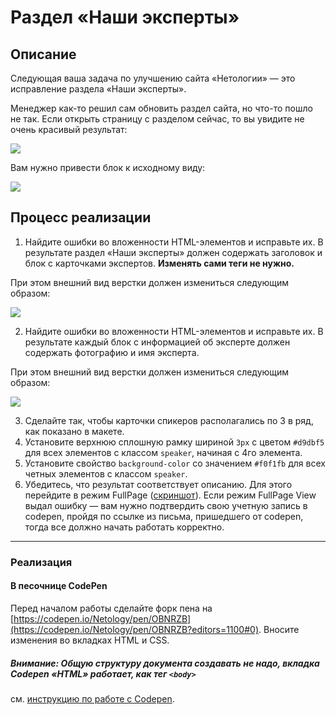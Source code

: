 # Раздел «Наши эксперты»

## Описание

Следующая ваша задача по улучшению сайта «Нетологии» &mdash; это исправление раздела «Наши эксперты».

Менеджер как-то решил сам обновить раздел сайта, но что-то пошло не так.
Если открыть страницу с разделом сейчас, то вы увидите не очень красивый результат:

![](https://netology-code.github.io/html-2-homeworks/sources/2-2/experts-before.jpg)

Вам нужно привести блок к исходному виду:

![](https://netology-code.github.io/html-2-homeworks/sources/2-2/experts-after.jpg)

## Процесс реализации

1. Найдите ошибки во вложенности HTML-элементов и исправьте их. В результате раздел «Наши эксперты» должен содержать заголовок и блок с карточками экспертов. **Изменять сами теги не нужно.**

При этом внешний вид верстки должен измениться следующим образом:

![](https://netology-code.github.io/html-2-homeworks/sources/2-2/experts-stage0.jpg)

2. Найдите ошибки во вложенности HTML-элементов и исправьте их. В результате каждый блок с информацией об эксперте должен содержать фотографию и имя эксперта.

При этом внешний вид верстки должен измениться следующим образом:

![](https://netology-code.github.io/html-2-homeworks/sources/2-2/experts-stage1.jpg)

3. Сделайте так, чтобы карточки спикеров располагались по 3 в ряд, как показано в макете.
4. Установите верхнюю сплошную рамку шириной `3px` с цветом `#d9dbf5` для всех элементов с классом `speaker`, начиная с 4го элемента.
5. Установите свойство `background-color` со значением `#f0f1fb` для всех четных элементов с классом `speaker`.
6. Убедитесь, что результат соответствует описанию. Для этого перейдите в режим FullPage ([скриншот](/sources/screen.md)). Если режим FullPage View выдал ошибку — вам нужно подтвердить свою учетную запись в codepen, пройдя по ссылке из письма, пришедшего от codepen, тогда все должно начать работать корректно.
---

### Реализация

#### В песочнице CodePen

Перед началом работы сделайте форк пена на [https://codepen.io/Netology/pen/OBNRZB](https://codepen.io/Netology/pen/OBNRZB?editors=1100#0). Вносите изменения во вкладках HTML и CSS.

##### Внимание: Общую структуру документа создавать не надо, вкладка Codepen «HTML» работает, как тег `<body>`
см. [инструкцию по работе с Codepen](https://github.com/netology-code/guides/tree/master/codepen).
